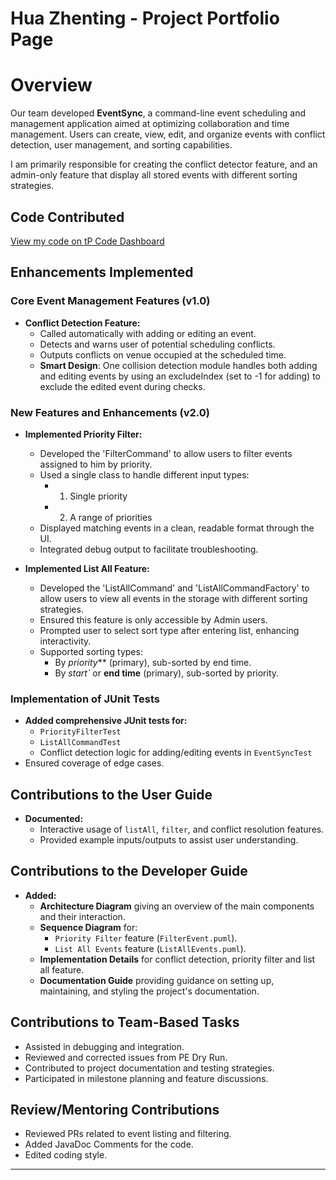 # Hua Zhenting - Project Portfolio Page

# Overview

Our team developed **EventSync**, a command-line event scheduling and management application aimed at optimizing
collaboration and time management. Users can create, view, edit, and organize events with conflict detection,
user management, and sorting capabilities.

I am primarily responsible for creating the conflict detector feature, and an admin-only feature that display all stored events with different sorting strategies.

## Code Contributed
[View my code on tP Code Dashboard](https://nus-cs2113-ay2425s2.github.io/tp-dashboard/?search=HuaZhenting&sort=groupTitle%20dsc&sortWithin=title&since=2025-02-21&timeframe=commit&mergegroup=&groupSelect=groupByRepos&breakdown=true&checkedFileTypes=docs~functional-code~test-code~other)

## Enhancements Implemented

### **Core Event Management Features (v1.0)**
- **Conflict Detection Feature:**
  - Called automatically with adding or editing an event. 
  - Detects and warns user of potential scheduling conflicts.
  - Outputs conflicts on venue occupied at the scheduled time.
  - **Smart Design**: One collision detection module handles both adding and editing events by using an excludeIndex (set to -1 for adding) to exclude the edited event during checks.


### **New Features and Enhancements (v2.0)**
- **Implemented Priority Filter:**
    - Developed the 'FilterCommand' to allow users to filter events assigned to him by priority.
    - Used a single class to handle different input types:
      - 1. Single priority
      - 2. A range of priorities
    - Displayed matching events in a clean, readable format through the UI.
    - Integrated debug output to facilitate troubleshooting.

- **Implemented List All Feature:**
  - Developed the 'ListAllCommand' and 'ListAllCommandFactory' to allow users to view all events in the storage with different sorting strategies.
  - Ensured this feature is only accessible by Admin users.
  - Prompted user to select sort type after entering list, enhancing interactivity.
  - Supported sorting types:
    - By *priority*** (primary), sub-sorted by end time.
    - By **start*`* or **end time** (primary), sub-sorted by priority.

### **Implementation of JUnit Tests**
- **Added comprehensive JUnit tests for:**
    - `PriorityFilterTest`
    - `ListAllCommandTest`
    - Conflict detection logic for adding/editing events in `EventSyncTest`
- Ensured coverage of edge cases.

## Contributions to the User Guide
- **Documented:**
    - Interactive usage of `listAll`, `filter`, and conflict resolution features.
    - Provided example inputs/outputs to assist user understanding.

## Contributions to the Developer Guide
- **Added:**
    - **Architecture Diagram** giving an overview of the main components and their interaction.
    - **Sequence Diagram** for:
      - `Priority Filter` feature (`FilterEvent.puml`).
      - `List All Events` feature (`ListAllEvents.puml`).
    - **Implementation Details** for conflict detection, priority filter and list all feature.
    - **Documentation Guide** providing guidance on setting up, maintaining, and styling the project's documentation.

## Contributions to Team-Based Tasks
- Assisted in debugging and integration.
- Reviewed and corrected issues from PE Dry Run.
- Contributed to project documentation and testing strategies.
- Participated in milestone planning and feature discussions.

## Review/Mentoring Contributions
- Reviewed PRs related to event listing and filtering.
- Added JavaDoc Comments for the code.
- Edited coding style.

---